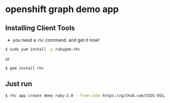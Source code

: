 # openshift graph demo app


## Installing Client Tools

- you need a `rhc` command. and get it now!

```bash
$ sudo yum install -y rubygem-rhc
```

or

```bash
$ gem install rhc
```

## Just run

```bash
$ rhc app create demo ruby-2.0 --from-code https://github.com/SIOS-OSS/openshift_demo.git
```

